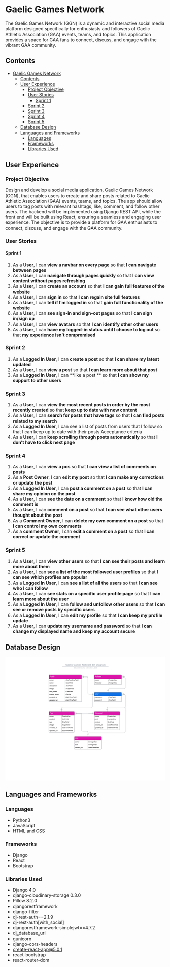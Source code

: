 # Gaelic Games Network
The Gaelic Games Network (GGN) is a dynamic and interactive social media platform designed specifically for enthusiasts and followers of Gaelic Athletic Association (GAA) events, teams, and topics. This application provides a space for GAA fans to connect, discuss, and engage with the vibrant GAA community.

## Contents
- [Gaelic Games Network](#gaelic-games-network)
  - [Contents](#contents)
  - [User Experience](#user-experience)
    - [Project Objective](#project-objective)
    - [User Stories](#user-stories)
      - [Sprint 1](#sprint-1)
    - [Sprint 2](#sprint-2)
    - [Sprint 3](#sprint-3)
    - [Sprint 4](#sprint-4)
    - [Sprint 5](#sprint-5)
  - [Database Design](#database-design)
  - [Languages and Frameworks](#languages-and-frameworks)
    - [Languages](#languages)
    - [Frameworks](#frameworks)
    - [Libraries Used](#libraries-used)

## User Experience

### Project Objective
Design and develop a social media application, Gaelic Games Network (GGN), that enables users to create and share posts related to Gaelic Athletic Association (GAA) events, teams, and topics. The app should allow users to tag posts with relevant hashtags, like, comment, and follow other users. The backend will be implemented using Django REST API, while the front end will be built using React, ensuring a seamless and engaging user experience. The objective is to provide a platform for GAA enthusiasts to connect, discuss, and engage with the GAA community.

### User Stories

#### Sprint 1
1. As a **User**, I can **view a navbar on every page** so that **I can navigate between pages**
2. As a **User**, I can **navigate through pages quickly**  so that **I can view content without pages refreshing**
3. As a **User**, I can **create an account**  so that **I can gain full features of the website**
4. As a **User**, I can **sign in**  so that **I can regain site full features**
5. As a **User**, I can **tell if I’m logged in** so that **gain full functionality of the website**
6. As a **User**, I can **see sign-in and sign-out pages**  so that **I can sign in/sign up**
7. As a **User**, I can **view avatars** so that **I can identify other other users**
8. As a **User**, I can **have my logged-in status until I choose to log out** so that **my experience isn't compromised**

### Sprint 2
1. As a **Logged In User**, I can **create a post**  so that **I can share my latest updated**
2. As a **User**, I can **view a post**  so that **I can learn more about that post**
3. As a **Logged In User**, I can **like a post ** so that **I can show my support to other users**

### Sprint 3
1. As a **User**, I can **view the most recent posts in order by the most recently created**  so that **keep up to date with new content**
2. As a **User**, I can **search for posts that have tags** so that **I can find posts related to my search**
3. As a **Logged In User**, I can see a list of posts from users that I follow so that I can keep up to date with their posts Acceptance criteria
4. As a **User**, I can **keep scrolling through posts automatically** so that **I don’t have to click next page**

### Sprint 4
1. As a **User**, I can **view a pos** so that **I can view a list of comments on posts**
2. As a **Post Owner**, I can **edit my post** so that **I can make any corrections or update the post**
3. As a **Logged In User**, I can **post a comment on a post** so that **I can share my opinion on the post**
4. As a **User**, I can **see the date on a comment** so that **I know how old the comment is**
5. As a **User**, I can **comment on a post** so that **I can see what other users thought about the post**
6. As a **Comment Owner**, I can **delete my own comment on a post** so that **I can control my own comments**
7. As a **comment Owner**, I can **edit a comment on a post** so that **I can correct or update the comment**

### Sprint 5
1. As a **User**, I can **view other users** so that **I can see their posts and learn more about them**
2. As a **User**, I can **see a list of the most followed user profiles** so that **I can see which profiles are popular**
3. As a **Logged In User**, I can **see a list of all the users** so that **I can see who I can follow**
4. As a **User**, I can **see stats on a specific user profile page** so that **I can learn more about the user**
5. As a **Logged In User**, I can **follow and unfollow other users** so that **I can see or remove posts by specific users**
6. As a **Logged In User**, I can **edit my profile** so that **I can keep my profile update**
7. As a **User**, I can **update my username and password** so that **I can change my displayed name and keep my account secure**

## Database Design
![](./readme-assets/images/erd.png)

## Languages and Frameworks

### Languages
- Python3
- JavaScript
- HTML and CSS

### Frameworks
- Django
- React
- Bootstrap

### Libraries Used
- Django 4.0
- django-cloudinary-storage 0.3.0
- Pillow 8.2.0
- djangorestframework
- django-filter
- dj-rest-auth==2.1.9
- dj-rest-auth[with_social]
- djangorestframework-simplejwt==4.7.2
- dj_database_url
- gunicorn
- django-cors-headers
- create-react-app@5.0.1
- react-bootstrap
- react-router-dom
